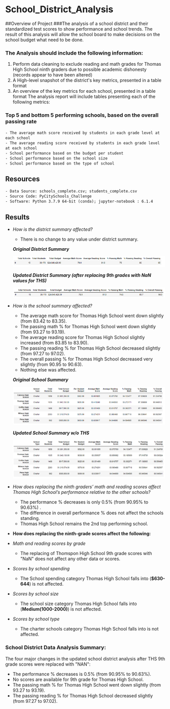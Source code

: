 # School_District_Analysis

##Overview of Project
###The analysis of a school district and their standardized test scores to show performance and school trends. The result of this analysis will allow the school board to make decisions on the school budget what need to be done.

### The Analysis should include the following information:

  1. Perform data cleaning to exclude reading and math grades for Thomas High School ninth graders due to possible academic dishonesty (records appear to have been altered)
  2. A High-level snapshot of the district's key metrics, presented in a table format
  3. An overview of the key metrics for each school, presented in a table format
     The analysis report will include tables presenting each of the following metrics:

### Top 5 and bottom 5 performing schools, based on the overall passing rate
    - The average math score received by students in each grade level at each school
    - The average reading score received by students in each grade level at each school
    - School performance based on the budget per student
    - School performance based on the school size
    - School performance based on the type of school
    
## Resources
    - Data Source: schools_complete.csv; students_complete.csv
    - Source Code: PyCitySchools_Challenge
    - Software: Python 3.7.9 64-bit (conda); jupyter-notebook : 6.1.4
    
## Results
- *How is the district summary affected?*

   - There is no change to any value under district summary.

   ***Original District Summary***
   
   ![Original_district_summary](resources/Original_district_summary.png)
   
   
   ***Updated District Summary (after replacing 9th grades with NaN values for THS)***
   
   ![district_summary_df](resources/district_summary_df.png)


- *How is the school summary affected?*

   - The average math score for Thomas High School went down slightly (from 83.42 to 83.35).
   - The passing math % for Thomas High School went down slightly (from 93.27 to 93.19).
   - The average reading score for Thomas High School slightly increased (from 83.85 to 83.90).
   - The passing reading % for Thomas High School decreased slightly (from 97.27 to 97.02).
   - The overall passing % for Thomas High School decreased very slightly (from 90.95 to 90.63).
   - Nothing else was affected.
   
   
   ***Original School Summary***
   
   ![THS_Original_school_summary](resources/THS_Original_school_summary.png)
   
   
   ***Updated School Summary w/o THS***
   
   ![High_performing_schools](resources/High_performing_schools.png)
   
 - *How does replacing the ninth graders’ math and reading scores affect Thomas High School’s performance relative to the other schools?*
   - The performance % decreases is only 0.5% (from 90.95% to 90.63%) .
   - The difference in overall performance % does not affect the schools standing.
   - Thomas High School remains the 2nd top performing school.
   
- **How does replacing the ninth-grade scores affect the following:**

- *Math and reading scores by grade*
   - The replacing of Thomspon High School 9th grade scores with "NaN" does not affect any other data or scores. 
   
- *Scores by school spending*
   - The School spending category Thomas High School falls into (**$630-644**) is not affected.
   
- *Scores by school size*
   - The school size category Thomas High School falls into (**Medium(1000-2000)**) is not affected.
   
- *Scores by school type*
   - The charter schools category Thomas High School falls into is not affected.
    
### School District Data Analysis Summary:
The four major changes in the updated school district analysis after THS 9th grade scores were replaced with "NAN":

   - The performance % decreases is 0.5% (from 90.95% to 90.63%).
   - No scores are available for 9th grade for Thomas High School.
   - The passing math % for Thomas High School went down slightly (from 93.27 to 93.19).
   - The passing reading % for Thomas High School decreased slightly (from 97.27 to 97.02).
